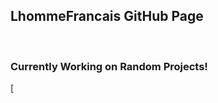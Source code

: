 ## LhommeFrancais GitHub Page
<br>

### Currently Working on Random Projects!

[<span color="black" height="20"></span>
